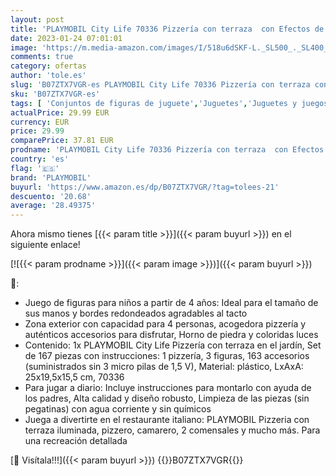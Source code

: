 ```yaml
---
layout: post
title: 'PLAYMOBIL City Life 70336 Pizzería con terraza  con Efectos de luz  A Partir de 4 años'
date: 2023-01-24 07:01:01
image: 'https://m.media-amazon.com/images/I/518u6dSKF-L._SL500_._SL400_.jpg'
comments: true
category: ofertas
author: 'tole.es'
slug: 'B07ZTX7VGR-es PLAYMOBIL City Life 70336 Pizzería con terraza con Efectos...'
sku: 'B07ZTX7VGR-es'
tags: [ 'Conjuntos de figuras de juguete','Juguetes','Juguetes y juegos','Muñecos y figuras','playmobil','🇪🇸', ]
actualPrice: 29.99 EUR
currency: EUR
price: 29.99
comparePrice: 37.81 EUR
prodname: 'PLAYMOBIL City Life 70336 Pizzería con terraza  con Efectos de luz  A Partir de 4 años'
country: 'es'
flag: '🇪🇸'
brand: 'PLAYMOBIL'
buyurl: 'https://www.amazon.es/dp/B07ZTX7VGR/?tag=tolees-21'
descuento: '20.68'
average: '28.49375'
---
```


Ahora mismo tienes [{{< param title >}}]({{< param buyurl >}}) en el siguiente enlace!

[![{{< param prodname >}}]({{< param image >}})]({{< param buyurl >}})

🔎:

- Juego de figuras para niños a partir de 4 años: Ideal para el tamaño de sus manos y bordes redondeados agradables al tacto
- Zona exterior con capacidad para 4 personas, acogedora pizzería y auténticos accesorios para disfrutar, Horno de piedra y coloridas luces
- Contenido: 1x PLAYMOBIL City Life Pizzería con terraza en el jardín, Set de 167 piezas con instrucciones: 1 pizzería, 3 figuras, 163 accesorios (suministrados sin 3 micro pilas de 1,5 V), Material: plástico, LxAxA: 25x19,5x15,5 cm, 70336
- Para jugar a diario: Incluye instrucciones para montarlo con ayuda de los padres, Alta calidad y diseño robusto, Limpieza de las piezas (sin pegatinas) con agua corriente y sin químicos
- Juega a divertirte en el restaurante italiano: PLAYMOBIL Pizzeria con terraza iluminada, pizzero, camarero, 2 comensales y mucho más. Para una recreación detallada

[🛒 Visítala!!!]({{< param buyurl >}})
{{<world>}}B07ZTX7VGR{{</world>}}
